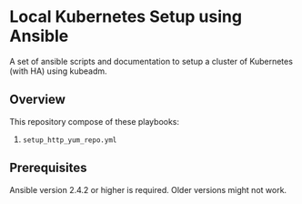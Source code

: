 # Local Kubernetes Setup using Ansible

A set of ansible scripts and documentation to setup a cluster of Kubernetes (with HA) using kubeadm. 

## Overview

This repository compose of these playbooks:

1. `setup_http_yum_repo.yml`

## Prerequisites

Ansible version 2.4.2 or higher is required. Older versions might not work. 
